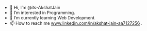 - 👋 Hi, I’m @its-AkshatJain
- 👀 I’m interested in Programming.
- 🌱 I’m currently learning Web Development.
- 📫 How to reach me www.linkedin.com/in/akshat-jain-aa7127256 .

<!---
its-AkshatJain/its-AkshatJain is a ✨ special ✨ repository because its `README.md` (this file) appears on your GitHub profile.
You can click the Preview link to take a look at your changes.
--->
